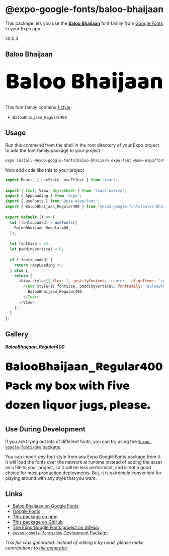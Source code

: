 # @expo-google-fonts/baloo-bhaijaan

This package lets you use the [**Baloo Bhaijaan**](https://fonts.google.com/specimen/Baloo+Bhaijaan) font family from [Google Fonts](https://fonts.google.com/) in your Expo app.

v0.0.3

## Baloo Bhaijaan

![Baloo Bhaijaan](./font-family.png)

This font family contains [1 style](#gallery).

- `BalooBhaijaan_Regular400`

## Usage

Run this command from the shell in the root directory of your Expo project to add the font family package to your project
```sh
expo install @expo-google-fonts/baloo-bhaijaan expo-font @use-expo/font
```

Now add code like this to your project
```js
import React, { useState, useEffect } from 'react';

import { Text, View, StyleSheet } from 'react-native';
import { AppLoading } from 'expo';
import { useFonts } from '@use-expo/font';
import { BalooBhaijaan_Regular400 } from '@expo-google-fonts/baloo-bhaijaan';

export default () => {
  let [fontsLoaded] = useFonts({
    BalooBhaijaan_Regular400,
  });

  let fontSize = 24;
  let paddingVertical = 6;

  if (!fontsLoaded) {
    return <AppLoading />;
  } else {
    return (
      <View style={{ flex: 1, justifyContent: 'center', alignItems: 'center' }}>
        <Text style={{ fontSize, paddingVertical, fontFamily: 'BalooBhaijaan_Regular400' }}>
          BalooBhaijaan_Regular400
        </Text>
      </View>
    );
  }
};

```

## Gallery

##### BalooBhaijaan_Regular400
![BalooBhaijaan_Regular400](./52b00fb70a18a89da089a7492d3d97836ec7bd211288d3ec4ad6a60914db3dd3.ttf.png)


## Use During Development

If you are trying out lots of different fonts, you can try using the [`@expo-google-fonts/dev` package](https://www.npmjs.com/package/@expo-google-fonts/dev).

You can import *any* font style from any Expo Google Fonts package from it. It will load the fonts
over the network at runtime instead of adding the asset as a file to your project, so it will be 
less performant, and is not a good choice for most production deployments. But, it is extremely convenient
for playing around with any style that you want.

## Links

- [Baloo Bhaijaan on Google Fonts](https://fonts.google.com/specimen/Baloo+Bhaijaan)
- [Google Fonts](https://fonts.google.com/)
- [This package on npm](https://www.npmjs.com/package/@expo-google-fonts/baloo-bhaijaan)
- [This package on GitHub](https://github.com/expo/google-fonts/tree/master/font-packages/baloo-bhaijaan)
- [The Expo Google Fonts project on GitHub](https://github.com/expo/google-fonts)
- [`@expo-google-fonts/dev` Devlopment Package](https://github.com/expo/google-fonts/tree/master/font-packages/dev)


*This file was generated. Instead of editing it by head, please make contributions to [the generator](https://github.com/expo/google-fonts/tree/master/packages/generator)*
